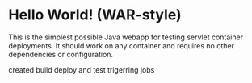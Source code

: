 Hello World! (WAR-style)
===============

This is the simplest possible Java webapp for testing servlet container deployments.  It should work on any container and requires no other dependencies or configuration.

created build deploy and test
trigerring jobs
